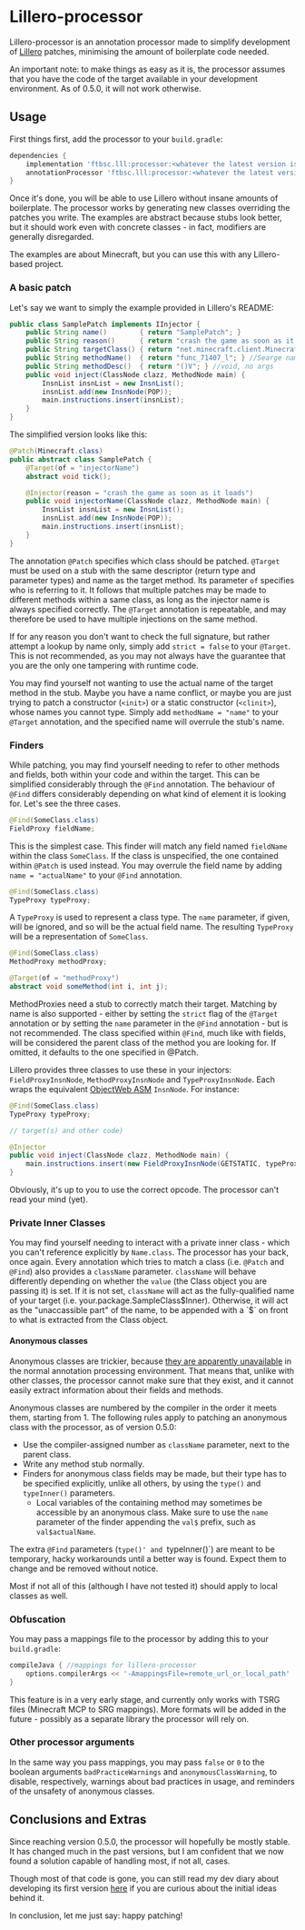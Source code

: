 # Lillero-processor
Lillero-processor is an annotation processor made to simplify development of [Lillero](https://git.fantabos.co/lillero) patches, minimising the amount of boilerplate code needed.

An important note: to make things as easy as it is, the processor assumes that you have the code of the target available in your development environment. As of 0.5.0, it will not work otherwise.

## Usage
First things first, add the processor to your `build.gradle`:
```groovy
dependencies {
	implementation 'ftbsc.lll:processor:<whatever the latest version is>'
	annotationProcessor 'ftbsc.lll:processor:<whatever the latest version is>'
}
```
Once it's done, you will be able to use Lillero without insane amounts of boilerplate. The processor works by generating new classes overriding the patches you write. The examples are abstract because stubs look better, but it should work even with concrete classes - in fact, modifiers are generally disregarded.

The examples are about Minecraft, but you can use this with any Lillero-based project.

### A basic patch
Let's say we want to simply the example provided in Lillero's README:
```java
public class SamplePatch implements IInjector {
	public String name()		{ return "SamplePatch"; }
	public String reason()      { return "crash the game as soon as it loads"; }
	public String targetClass() { return "net.minecraft.client.Minecraft"; }
	public String methodName()	{ return "func_71407_l"; } //Searge name for tick()
	public String methodDesc()	{ return "()V"; } //void, no args
	public void inject(ClassNode clazz, MethodNode main) {
		InsnList insnList = new InsnList();
		insnList.add(new InsnNode(POP));
		main.instructions.insert(insnList);
	}
}
```

The simplified version looks like this:

```java
@Patch(Minecraft.class)
public abstract class SamplePatch {
	@Target(of = "injectorName")
	abstract void tick();

	@Injector(reason = "crash the game as soon as it loads")
	public void injectorName(ClassNode clazz, MethodNode main) {
		InsnList insnList = new InsnList();
		insnList.add(new InsnNode(POP));
		main.instructions.insert(insnList);		
	}
}
```

The annotation `@Patch` specifies which class should be patched. `@Target` must be used on a stub with the same descriptor (return type and parameter types) and name as the target method. Its parameter `of` specifies who is referring to it. It follows that multiple patches may be made to different methods within a same class, as long as the injector name is always specified correctly. The `@Target` annotation is repeatable, and may therefore be used to have multiple injections on the same method.

If for any reason you don't want to check the full signature, but rather attempt a lookup by name only, simply add `strict = false` to your `@Target`. This is not recommended, as you may not always have the guarantee that you are the only one tampering with runtime code.

You may find yourself not wanting to use the actual name of the target method in the stub. Maybe you have a name conflict, or maybe you are just trying to patch a constructor (`<init>`) or a static constructor (`<clinit>`), whose names you cannot type. Simply add `methodName = "name"` to your `@Target` annotation, and the specified name will overrule the stub's name.

### Finders
While patching, you may find yourself needing to refer to other methods and fields, both within your code and within the target. This can be simplified considerably through the `@Find` annotation. The behaviour of `@Find` differs considerably depending on what kind of element it is looking for. Let's see the three cases.

```java
@Find(SomeClass.class)
FieldProxy fieldName;
```

This is the simplest case. This finder will match any field named `fieldName` within the class `SomeClass`. If the class is unspecified, the one contained within `@Patch` is used instead. You may overrule the field name by adding `name = "actualName"` to your `@Find` annotation.

```java
@Find(SomeClass.class)
TypeProxy typeProxy;
```

A `TypeProxy` is used to represent a class type. The `name` parameter, if given, will be ignored, and so will be the actual field name. The resulting `TypeProxy` will be a representation of `SomeClass`.

```java
@Find(SomeClass.class)
MethodProxy methodProxy;

@Target(of = "methodProxy")
abstract void someMethod(int i, int j);
```

MethodProxies need a stub to correctly match their target. Matching by name is also supported - either by setting the `strict` flag of the `@Target` annotation or by setting the `name` parameter in the `@Find` annotation - but is not recommended. The class specified within `@Find`, much like with fields, will be considered the parent class of the method you are looking for. If omitted, it defaults to the one specified in @Patch.

Lillero provides three classes to use these in your injectors: `FieldProxyInsnNode`, `MethodProxyInsnNode` and `TypeProxyInsnNode`. Each wraps the equivalent [ObjectWeb ASM](https://asm.ow2.io/) `InsnNode`. For instance:

```java
@Find(SomeClass.class)
TypeProxy typeProxy;

// target(s) and other code)

@Injector
public void inject(ClassNode clazz, MethodNode main) {
	main.instructions.insert(new FieldProxyInsnNode(GETSTATIC, typeProxy));
}
```

Obviously, it's up to you to use the correct opcode. The processor can't read your mind (yet).

### Private Inner Classes
You may find yourself needing to interact with a private inner class - which you can't reference explicitly by `Name.class`. The processor has your back, once again. Every annotation which tries to match a class (i.e. `@Patch` and `@Find`) also provides a `className` parameter. `className` will behave differently depending on whether the `value` (the Class object you are passing it) is set. If it is not set, `className` will act as the fully-qualified name of your target (i.e. your.package.SampleClass$Inner). Otherwise, it will act as the "unaccassible part" of the name, to be appended with a `$` on front to what is extracted from the Class object.

#### Anonymous classes
Anonymous classes are trickier, because [they are apparently unavailable](https://stackoverflow.com/questions/75849759/how-to-find-an-anonymous-class-in-the-annotation-processing-environment) in the normal annotation processing environment. That means that, unlike with other classes, the processor cannot make sure that they exist, and it cannot easily extract information about their fields and methods.

Anonymous classes are numbered by the compiler in the order it meets them, starting from 1. The following rules apply to patching an anonymous class with the processor, as of version 0.5.0:
* Use the compiler-assigned number as `className` parameter, next to the parent class.
* Write any method stub normally.
* Finders for anonymous class fields may be made, but their type has to be specified explicitly, unlike all others, by using the `type()` and `typeInner()` parameters.
	- Local variables of the containing method may sometimes be accessible by an anonymous class. Make sure to use the `name` parameter of the finder appending the `val$` prefix, such as `val$actualName`.

The extra `@Find` parameters (`type()' and `typeInner()`) are meant to be temporary, hacky workarounds until a better way is found. Expect them to change and be removed without notice. 

Most if not all of this (although I have not tested it) should apply to local classes as well.

### Obfuscation
You may pass a mappings file to the processor by adding this to your `build.gradle`:

```groovy
compileJava { //mappings for lillero-processor
	options.compilerArgs << '-AmappingsFile=remote_url_or_local_path'
}
```

This feature is in a very early stage, and currently only works with TSRG files (Minecraft MCP to SRG mappings). More formats will be added in the future - possibly as a separate library the processor will rely on.

### Other processor arguments
In the same way you pass mappings, you may pass `false` or `0` to the boolean arguments `badPracticeWarnings` and `anonymousClassWarning`, to disable, respectively, warnings about bad practices in usage, and reminders of the unsafety of anonymous classes.

## Conclusions and Extras
Since reaching version 0.5.0, the processor will hopefully be mostly stable. It has changed much in the past versions, but I am confident that we now found a solution capable of handling most, if not all, cases. 

Though most of that code is gone, you can still read my dev diary about developing its first version [here](https://fantabos.co/posts/zaaarf/to-kill-a-boilerplate/) if you are curious about the initial ideas behind it.

In conclusion, let me just say: happy patching!
